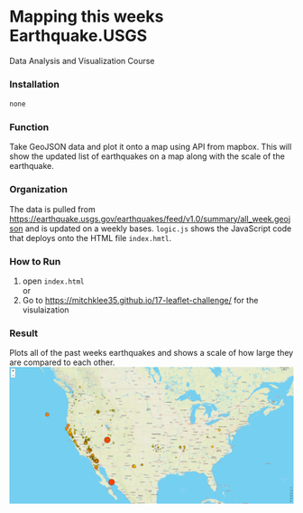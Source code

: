 # Mapping this weeks Earthquake.USGS

Data Analysis and Visualization Course

### Installation

```bash
none
```

### Function
Take GeoJSON data and plot it onto a map using API from mapbox. This will show the updated list of earthquakes on a map along with the scale of the earthquake. 

### Organization
The data is pulled from https://earthquake.usgs.gov/earthquakes/feed/v1.0/summary/all_week.geojson and is updated on a weekly bases. ```logic.js``` shows the JavaScript code that deploys onto the HTML file ```index.hmtl```. 

### How to Run
1. open ```index.html``` <br/> 
or
2. Go to https://mitchklee35.github.io/17-leaflet-challenge/ for the visulaization

### Result
Plots all of the past weeks earthquakes and shows a scale of how large they are compared to each other.  <br/>
![info](https://github.com/mitchklee35/17-leaflet-challenge/blob/master/images/map.PNG)<br/>

